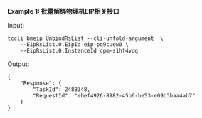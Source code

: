 **Example 1: 批量解绑物理机EIP相关接口**



Input: 

```
tccli bmeip UnbindRsList --cli-unfold-argument  \
    --EipRsList.0.EipId eip-pq9cuew0 \
    --EipRsList.0.InstanceId cpm-s1hf4voq
```

Output: 
```
{
    "Response": {
        "TaskId": 2488348,
        "RequestId": "ebef4926-8982-45b6-be53-e09b3baa4ab7"
    }
}
```

